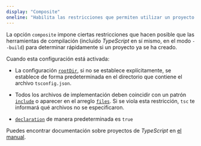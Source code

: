 ```yaml
---
display: "Composite"
oneline: "Habilita las restricciones que permiten utilizar un proyecto de TypeScript con referencias de proyecto."
---
```


La opción `composite` impone ciertas restricciones que hacen posible que las herramientas de compilación (incluido *TypeScript*
en sí mismo, en el modo `--build`) para determinar rápidamente si un proyecto ya se ha creado.

Cuando esta configuración está activada:

- La configuración [`rootDir`](#rootDir), si no se establece explícitamente, se establece de forma predeterminada en el directorio que contiene el archivo `tsconfig.json`.

- Todos los archivos de implementación deben coincidir con un patrón [`include`](#include) o aparecer en el arreglo [`files`](#files). Si se viola esta restricción, `tsc` te informará qué archivos no se especificaron.

- [`declaration`](#declaration) de manera predeterminada es `true`

Puedes encontrar documentación sobre proyectos de *TypeScript* en [el manual](https://www.typescriptlang.org/es/docs/handbook/project-references.html).
